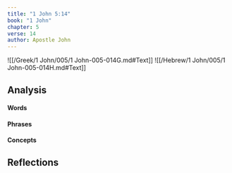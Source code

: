 ```yaml
---
title: "1 John 5:14"
book: "1 John"
chapter: 5
verse: 14
author: Apostle John
---
```

![[/Greek/1 John/005/1 John-005-014G.md#Text]]
![[/Hebrew/1 John/005/1 John-005-014H.md#Text]]

## Analysis

#### Words

#### Phrases

#### Concepts

## Reflections
